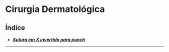 # **Cirurgia Dermatológica**

## Índice

- [***Sutura em X invertido para punch***](sutura-em-x-invertido-para-punch.md)

---


